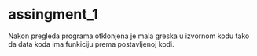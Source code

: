 # assingment_1
Nakon pregleda programa otklonjena je mala greska u izvornom kodu tako da data koda ima funkiciju prema postavljenoj kodi.
